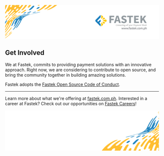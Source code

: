 <img src="https://github.com/fastekph/.github/blob/main/.assets/header.png">

## Get Involved

We at Fastek, commits to providing payment solutions with an innovative approach. Right now, we are considering to contribute to open source, and bring the community together in building amazing solutions.

Fastek adopts the [Fastek Open Source Code of Conduct]().

---

Learn more about what we're offering at [fastek.com.ph](https://www.fastek.com.ph/).
Interested in a career at Fastek? Check out our opportunities on [Fastek Careers](https://www.fastek.com.ph/careers/)!

<img src="https://github.com/fastekph/.github/blob/main/.assets/footer-plain.png">